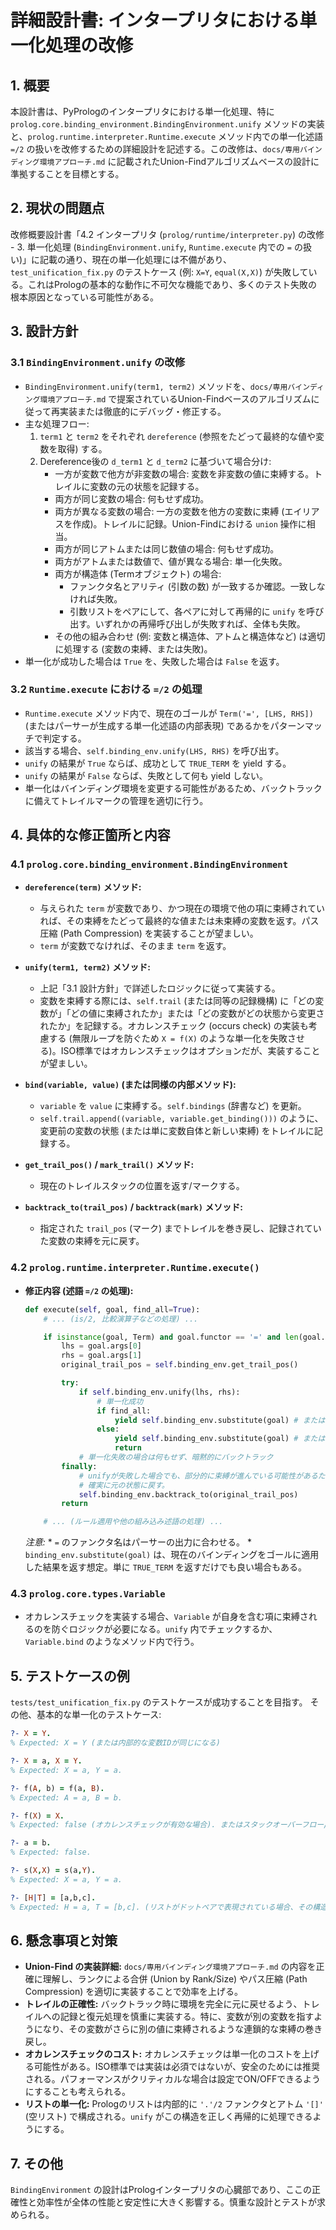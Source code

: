 # 詳細設計書: インタープリタにおける単一化処理の改修

## 1. 概要

本設計書は、PyPrologのインタープリタにおける単一化処理、特に `prolog.core.binding_environment.BindingEnvironment.unify` メソッドの実装と、`prolog.runtime.interpreter.Runtime.execute` メソッド内での単一化述語 `=/2` の扱いを改修するための詳細設計を記述する。この改修は、`docs/専用バインディング環境アプローチ.md` に記載されたUnion-Findアルゴリズムベースの設計に準拠することを目標とする。

## 2. 現状の問題点

改修概要設計書「4.2 インタープリタ (`prolog/runtime/interpreter.py`) の改修 - 3. 単一化処理 (`BindingEnvironment.unify`, `Runtime.execute` 内での `=` の扱い)」に記載の通り、現在の単一化処理には不備があり、`test_unification_fix.py` のテストケース (例: `X=Y`, `equal(X,X)`) が失敗している。これはPrologの基本的な動作に不可欠な機能であり、多くのテスト失敗の根本原因となっている可能性がある。

## 3. 設計方針

### 3.1 `BindingEnvironment.unify` の改修

*   `BindingEnvironment.unify(term1, term2)` メソッドを、`docs/専用バインディング環境アプローチ.md` で提案されているUnion-Findベースのアルゴリズムに従って再実装または徹底的にデバッグ・修正する。
*   主な処理フロー:
    1.  `term1` と `term2` をそれぞれ `dereference` (参照をたどって最終的な値や変数を取得) する。
    2.  Dereference後の `d_term1` と `d_term2` に基づいて場合分け:
        *   一方が変数で他方が非変数の場合: 変数を非変数の値に束縛する。トレイルに変数の元の状態を記録する。
        *   両方が同じ変数の場合: 何もせず成功。
        *   両方が異なる変数の場合: 一方の変数を他方の変数に束縛 (エイリアスを作成)。トレイルに記録。Union-Findにおける `union` 操作に相当。
        *   両方が同じアトムまたは同じ数値の場合: 何もせず成功。
        *   両方がアトムまたは数値で、値が異なる場合: 単一化失敗。
        *   両方が構造体 (Termオブジェクト) の場合:
            *   ファンクタ名とアリティ (引数の数) が一致するか確認。一致しなければ失敗。
            *   引数リストをペアにして、各ペアに対して再帰的に `unify` を呼び出す。いずれかの再帰呼び出しが失敗すれば、全体も失敗。
        *   その他の組み合わせ (例: 変数と構造体、アトムと構造体など) は適切に処理する (変数の束縛、または失敗)。
*   単一化が成功した場合は `True` を、失敗した場合は `False` を返す。

### 3.2 `Runtime.execute` における `=/2` の処理

*   `Runtime.execute` メソッド内で、現在のゴールが `Term('=', [LHS, RHS])` (またはパーサーが生成する単一化述語の内部表現) であるかをパターンマッチで判定する。
*   該当する場合、`self.binding_env.unify(LHS, RHS)` を呼び出す。
*   `unify` の結果が `True` ならば、成功として `TRUE_TERM` を yield する。
*   `unify` の結果が `False` ならば、失敗として何も yield しない。
*   単一化はバインディング環境を変更する可能性があるため、バックトラックに備えてトレイルマークの管理を適切に行う。

## 4. 具体的な修正箇所と内容

### 4.1 `prolog.core.binding_environment.BindingEnvironment`

*   **`dereference(term)` メソッド:**
    *   与えられた `term` が変数であり、かつ現在の環境で他の項に束縛されていれば、その束縛をたどって最終的な値または未束縛の変数を返す。パス圧縮 (Path Compression) を実装することが望ましい。
    *   `term` が変数でなければ、そのまま `term` を返す。

*   **`unify(term1, term2)` メソッド:**
    *   上記「3.1 設計方針」で詳述したロジックに従って実装する。
    *   変数を束縛する際には、`self.trail` (または同等の記録機構) に「どの変数が」「どの値に束縛されたか」または「どの変数がどの状態から変更されたか」を記録する。オカレンスチェック (occurs check) の実装も考慮する (無限ループを防ぐため `X = f(X)` のような単一化を失敗させる)。ISO標準ではオカレンスチェックはオプションだが、実装することが望ましい。

*   **`bind(variable, value)` (または同様の内部メソッド):**
    *   `variable` を `value` に束縛する。`self.bindings` (辞書など) を更新。
    *   `self.trail.append((variable, variable.get_binding()))` のように、変更前の変数の状態 (または単に変数自体と新しい束縛) をトレイルに記録する。

*   **`get_trail_pos()` / `mark_trail()` メソッド:**
    *   現在のトレイルスタックの位置を返す/マークする。

*   **`backtrack_to(trail_pos)` / `backtrack(mark)` メソッド:**
    *   指定された `trail_pos` (マーク) までトレイルを巻き戻し、記録されていた変数の束縛を元に戻す。

### 4.2 `prolog.runtime.interpreter.Runtime.execute()`

*   **修正内容 (述語 `=/2` の処理):**
    ```python
    def execute(self, goal, find_all=True):
        # ... (is/2, 比較演算子などの処理) ...

        if isinstance(goal, Term) and goal.functor == '=' and len(goal.args) == 2:
            lhs = goal.args[0]
            rhs = goal.args[1]
            original_trail_pos = self.binding_env.get_trail_pos()

            try:
                if self.binding_env.unify(lhs, rhs):
                    # 単一化成功
                    if find_all:
                        yield self.binding_env.substitute(goal) # または TRUE_TERM
                    else:
                        yield self.binding_env.substitute(goal) # または TRUE_TERM
                        return
                # 単一化失敗の場合は何もせず、暗黙的にバックトラック
            finally:
                # unifyが失敗した場合でも、部分的に束縛が進んでいる可能性があるため、
                # 確実に元の状態に戻す。
                self.binding_env.backtrack_to(original_trail_pos)
            return

        # ... (ルール適用や他の組み込み述語の処理) ...
    ```
    *注意:*
        *   `=` のファンクタ名はパーサーの出力に合わせる。
        *   `binding_env.substitute(goal)` は、現在のバインディングをゴールに適用した結果を返す想定。単に `TRUE_TERM` を返すだけでも良い場合もある。

### 4.3 `prolog.core.types.Variable`

*   オカレンスチェックを実装する場合、`Variable` が自身を含む項に束縛されるのを防ぐロジックが必要になる。`unify` 内でチェックするか、`Variable.bind` のようなメソッド内で行う。

## 5. テストケースの例

`tests/test_unification_fix.py` のテストケースが成功することを目指す。
その他、基本的な単一化のテストケース:

```prolog
?- X = Y.
% Expected: X = Y (または内部的な変数IDが同じになる)

?- X = a, X = Y.
% Expected: X = a, Y = a.

?- f(A, b) = f(a, B).
% Expected: A = a, B = b.

?- f(X) = X.
% Expected: false (オカレンスチェックが有効な場合). またはスタックオーバーフロー/無限ループ (無効な場合)

?- a = b.
% Expected: false.

?- s(X,X) = s(a,Y).
% Expected: X = a, Y = a.

?- [H|T] = [a,b,c].
% Expected: H = a, T = [b,c]. (リストがドットペアで表現されている場合、その構造で単一化)
```

## 6. 懸念事項と対策

*   **Union-Find の実装詳細:** `docs/専用バインディング環境アプローチ.md` の内容を正確に理解し、ランクによる合併 (Union by Rank/Size) やパス圧縮 (Path Compression) を適切に実装することで効率を上げる。
*   **トレイルの正確性:** バックトラック時に環境を完全に元に戻せるよう、トレイルへの記録と復元処理を慎重に実装する。特に、変数が別の変数を指すようになり、その変数がさらに別の値に束縛されるような連鎖的な束縛の巻き戻し。
*   **オカレンスチェックのコスト:** オカレンスチェックは単一化のコストを上げる可能性がある。ISO標準では実装は必須ではないが、安全のためには推奨される。パフォーマンスがクリティカルな場合は設定でON/OFFできるようにすることも考えられる。
*   **リストの単一化:** Prologのリストは内部的に `'.'/2` ファンクタとアトム `'[]'` (空リスト) で構成される。`unify` がこの構造を正しく再帰的に処理できるようにする。

## 7. その他

`BindingEnvironment` の設計はPrologインタープリタの心臓部であり、ここの正確性と効率性が全体の性能と安定性に大きく影響する。慎重な設計とテストが求められる。
